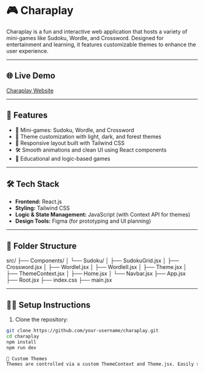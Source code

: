 # 🎮 Charaplay

Charaplay is a fun and interactive web application that hosts a variety of mini-games like Sudoku, Wordle, and Crossword. Designed for entertainment and learning, it features customizable themes to enhance the user experience.

---

## 🌐 Live Demo

[Charaplay Website](https://sanjana-adepu.github.io/first-vite-app/)

---

## 📌 Features

- 🎲 Mini-games: Sudoku, Wordle, and Crossword
- 🎨 Theme customization with light, dark, and forest themes
- 🧩 Responsive layout built with Tailwind CSS
- 🛠 Smooth animations and clean UI using React components
- 🧠 Educational and logic-based games

---

## 🛠 Tech Stack

- **Frontend:** React.js
- **Styling:** Tailwind CSS
- **Logic & State Management:** JavaScript (with Context API for themes)
- **Design Tools:** Figma (for prototyping and UI planning)

---

## 📁 Folder Structure

src/
├── Components/
│ └── Sudoku/
│ ├── SudokuGrid.jsx
│ ├── Crossword.jsx
│ ├── WordleI.jsx
│ ├── WordleII.jsx
│ ├── Theme.jsx
│ ├── ThemeContext.jsx
│ ├── Home.jsx
│ └── Navbar.jsx
├── App.jsx
├── Root.jsx
├── index.css
├── main.jsx


---

## 🧑‍💻 Setup Instructions

1. Clone the repository:

```bash
git clone https://github.com/your-username/charaplay.git
cd charaplay
npm install
npm run dev

🎨 Custom Themes
Themes are controlled via a custom ThemeContext and Theme.jsx. Easily switch between light, dark, and forest themes using Tailwind’s utility classes dynamically.

